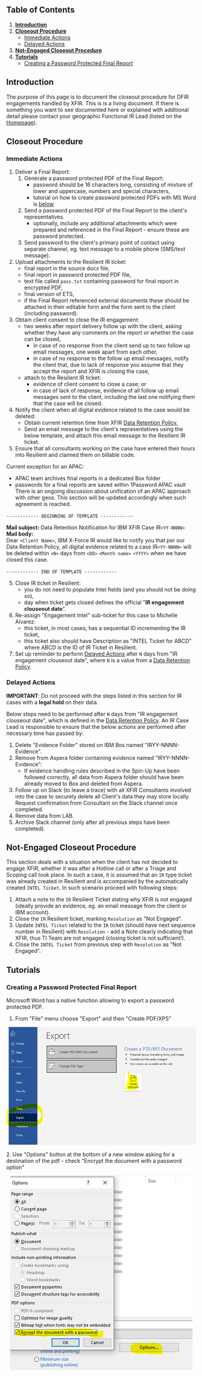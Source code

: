 ## Table of Contents
1. [**Introduction**](#Introduction)
2. [**Closeout Procedure**](#Closeout-Procedure)
	- [Immediate Actions](#Immediate-Actions)
	- [Delayed Actions](#Delayed-Actions)
3. [**Not-Engaged Closeout Procedure**](#Not-Engaged-Closeout-Procedure)
4. [**Tutorials**](#Tutorials)
	- [Creating a Password Protected Final Report](#Creating-a-Password-Protected-Final-Report)

## Introduction
The purpose of this page is to document the closeout procedure for DFIR engagements handled by XFIR. This is is a living document. If there is something you want to see documented here or explained with additional detail please contact your geographic Functional IR Lead (listed on the [Homepage](Home)).

## Closeout Procedure
### Immediate Actions
1. Deliver a Final Report:
	1. Generate a password protected PDF of the Final Report:
		- password should be 16 characters long, consisting of mixture of lower and uppercase, numbers and special characters,
		- 	tutorial on how to create password protected PDFs with MS Word is [below](#Creating-a-Password-Protected-Final-Report) 
	2. Send a password protected PDF of the Final Report to the client's representatives.
		- optionally, include any additional attachments which were prepared and referenced in the Final Report - ensure these are password protected.
	3. Send password to the client's primary point of contact using separate channel, eg. text message to a mobile phone (SMS/text message).
2. Upload attachments to the Resilient IR ticket:
	- final report in the source docx file,
	- final report in password protected PDF file,
	- text file called `pass.txt` containing password for final report in encrypted PDF,
	- final version of ETS,
	- if the Final Report referenced external documents these should be attached in their editable form and the form sent to the client (including password).
3. Obtain client consent to close the IR engagement:
	- two weeks after report delivery follow up with the client, asking whether they have any comments on the report or whether the case can be closed,
		- in case of no response from the client send up to two follow up email messages, one week apart from each other,
		- in case of no response to the follow up email messages, notify the client that, due to lack of response you assume that they accept the report and XFIR is closing the case,
	- attach to the Resilient IR ticket:
		- evidence of client consent to close a case; or
		- in case of lack of response, evidence of all follow up email messages sent to the client, including the last one notifying them that the case will be closed.
4. Notify the client when all digital evidence related to the case would be deleted:
	- Obtain current retention time from XFIR [Data Retention Policy](Digital-Evidence#Data-Retention-Policy),
	- Send an email message to the client's representatives using the below template, and attach this email message to the Resilient IR ticket.
5. Ensure that all consultants working on the case have entered their hours into Resilient and claimed them on billable code.

Current exception for an APAC:
- APAC team archives final reports in a dedicated Box folder
- passwords for a final reports are saved within 1Password APAC vault
There is an ongoing discussion about unification of an APAC approach with other geos. This section will be updated accordingly when such agreement is reached. 

`------------ BEGINNING OF TEMPLATE ------------`

**Mail subject:** Data Retention Notification for IBM XFIR Case IR`<YY-NNNN>`
**Mail body:**  
Dear `<Client Name>`,
IBM X-Force IR would like to notify you that per our Data Retention Policy, all digital evidence related to a case IR`<YY-NNNN>` will be deleted within `<N>` days from `<DD>` `<Month name>` `<YYYY>` when we have closed this case. 

`------------ END OF TEMPLATE ------------`

5. Close IR ticket in Resilient:
	- you do not need to populate Intel fields (and you should not be doing so),
	- day when ticket gets closed defines the official "**IR engagement clouseout date**".
6. Re-assign "Engagement Intel" sub-ticket for this case to Michelle Alvarez:
	- this ticket, in most cases, has a sequential ID incrementing the IR ticket,
	- this ticket also should have Description as "INTEL Ticket for ABCD" where ABCD is the ID of IR Ticket in Resilient.
7. Set up reminder to perform [Delayed Actions](#Delayed-Actions) after `N` days from "IR engagement clouseout date", where `N` is a value from a [Data Retention Policy](Digital-Evidence#Data-Retention-Policy).

### Delayed Actions
**IMPORTANT**: Do not proceed with the steps listed in this section for IR cases with a **legal hold** on their data.

Below steps need to be performed after `N` days from "IR engagement clouseout date", which is defined in the [Data Retention Policy](Digital-Evidence#Data-Retention-Policy). An IR Case Lead is responsible to ensure that the below actions are performed after necessary time has passed by:
1. Delete "Evidence Folder" stored on IBM Box named "IRYY-NNNN-Evidence".
2. Remove from Aspera folder containing evidence named “IRYY-NNNN-Evidence”:
	- If evidence handling rules described in the Spin-Up have been followed correctly, all data from Aspera folder should have been already moved to Box and deleted from Aspera.
3. Follow up on Slack (to leave a trace) with all XFIR Consultants involved into the case to securely delete all Client's data they may store locally.  Request confirmation from Consultant on the Slack channel once completed.
4. Remove data from LAB.
5. Archive Slack channel (only after all previous steps have been completed).

## Not-Engaged Closeout Procedure
This section deals with a situation when the client has not decided to engage XFIR, whether it was after a Hotline call or after a Triage and Scoping call took place. In such a case, it is assumed that an `IR` type ticket was already created in Resilient and is accompanied by the automatically created `INTEL Ticket`. In such scenario proceed with following steps:
1. Attach a note to the `IR` Resilient Ticket stating why XFIR is not engaged (ideally provide an evidence, eg. an email message from the client or IBM account).
2. Close the `IR` Resilient ticket, marking `Resolution` as "Not Engaged".
3. Update `INTEL Ticket` related to the `IR` ticket (should have next sequence number in Resilient) with `Resolution` - add a Note clearly indicating that XFIR, thus TI Team are not engaged (closing ticket is not sufficient!).
4. Close the `INTEL Ticket` from previous step with `Resolution` as "Not Engaged". 

## Tutorials

### Creating a Password Protected Final Report
Microsoft Word has a native function allowing to export a password protected PDF. 
1. From "File" menu choose "Export" and then "Create PDF/XPS"
<p align="center" width="100%"><img src="screenshots/Encrypted_PDF_report_export1.png"></p>
2. Use "Options" button at the bottom of a new window asking for a destination of the pdf - check "Encrypt the document with a password option"
<p align="center" width="100%"><img src="screenshots/Encrypted_PDF_report_export2.png"></p>

